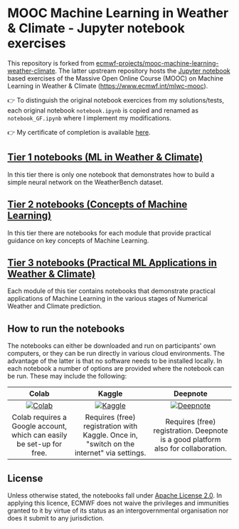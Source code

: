 # MOOC Machine Learning in Weather & Climate - Jupyter notebook exercises

This repository is forked from [ecmwf-projects/mooc-machine-learning-weather-climate](https://github.com/ecmwf-projects/mooc-machine-learning-weather-climate). The latter upstream repository hosts the [Jupyter notebook](https://jupyter.org/) based exercises of the Massive Open Online Course (MOOC) on Machine Learning in Weather & Climate (https://www.ecmwf.int/mlwc-mooc).

:point_right: To distinguish the original notebook exercices from my solutions/tests, each original notebook `notebook.ipynb` is copied and renamed as `notebook_GF.ipynb` where I implement my modifications. 

:point_right: My certificate of completion is available [here](reports/Certificate_of_Completion.pdf).

## [Tier 1 notebooks (ML in Weather & Climate)](https://github.com/ecmwf-projects/mooc-machine-learning-weather-climate/tree/main/tier_1)
In this tier there is only one notebook that demonstrates how to build a simple neural network on the WeatherBench dataset.

## [Tier 2 notebooks (Concepts of Machine Learning)](https://github.com/ecmwf-projects/mooc-machine-learning-weather-climate/tree/main/tier_2)
In this tier there are notebooks for each module that provide practical guidance on key concepts of Machine Learning.

## [Tier 3 notebooks (Practical ML Applications in Weather & Climate)](https://github.com/ecmwf-projects/mooc-machine-learning-weather-climate/tree/main/tier_3)
Each module of this tier contains notebooks that demonstrate practical applications of Machine Learning in the various stages of Numerical Weather and Climate prediction.

## How to run the notebooks

The notebooks can either be downloaded and run on participants' own computers, or they can be run directly in various cloud environments. The advantage of the latter is that no software needs to be installed locally. In each notebook a number of options are provided where the notebook can be run. These may include the following:

|Colab|Kaggle|Deepnote|
|:-:|:-:|:-:|
|[![Colab](https://colab.research.google.com/assets/colab-badge.svg)](https://colab.research.google.com/)|[![Kaggle](https://kaggle.com/static/images/open-in-kaggle.svg)](https://www.kaggle.com/code)|[![Deepnote](https://deepnote.com/buttons/launch-in-deepnote-small.svg)](https://deepnote.com/)|
|Colab requires a Google account, which can easily be set-up for free.|Requires (free) registration with Kaggle. Once in, "switch on the internet" via settings.|Requires (free) registration. Deepnote is a good platform also for collaboration.|

## License

Unless otherwise stated, the notebooks fall under [Apache License 2.0](https://github.com/ecmwf-projects/mooc-machine-learning-weather-climate/blob/main/LICENSE). In applying this licence, ECMWF does not waive the privileges and immunities granted to it by virtue of its status as an intergovernmental organisation nor does it submit to any jurisdiction.